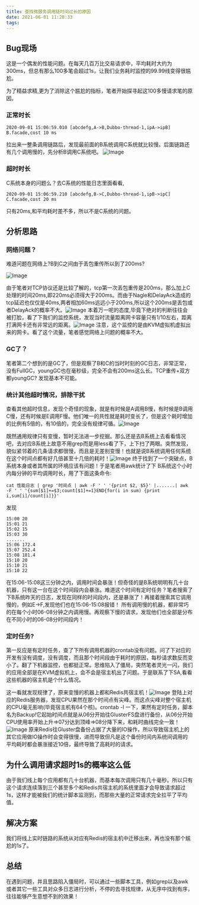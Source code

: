 ```yaml
---
title: 查找微服务调用链时间过长的原因
date: 2021-06-01 11:28:33
tags:
---
```




## Bug现场

这是一个偶发的性能问题。在每天几百万比交易请求中，平均耗时大约为300ms，但总有那么100多笔会超过1s，让我们业务耗时监控的99.99线变得很尴尬。

为了精益求精,更为了消除这个尴尬的指标，笔者开始探寻起这100多慢请求笔的原因。

### 正常时长

```
2020-09-01 15:06:59.010 [abcdefg,A->B,Dubbo-thread-1,ipA->ipB] B.facade,cost 10 ms 
```

拉出来一整条调用链路后，发现最前面的B系统调用C系统就比较慢。后面链路还有几个调用慢的，先分析B调用C系统吧。
![Image](https://mmbiz.qpic.cn/mmbiz_png/yiaiaFLiaflYRRLNSaCUZTAbpjJZ6toicSDyGzdACv7oIf53QRkJAFybo8aK4PcdBicgFialopcCSKEaNfjwMUkwXrOQ/640?wx_fmt=png&wxfrom=5&wx_lazy=1&wx_co=1)

### 超时时长

C系统本身的问题么？去C系统的性能日志里面看看,

```
2020-09-01 15:06:59.210 [abcdefg,B->C,Dubbo-thread-1,ipB->ipC] C.facade,cost 20 ms 
```

只有20ms,和平均耗时差不多，所以不是C系统的问题。

## 分析思路

### 网络问题？

难道问题在网络上?B到C之间由于丢包重传所以到了200ms?

![Image](https://mmbiz.qpic.cn/mmbiz_png/yiaiaFLiaflYRRLNSaCUZTAbpjJZ6toicSDyXaYBOdgKCEwUj36AAtvejmPS8dZ0dOLjDMUF7WibImvQYian0ocUyyxg/640?wx_fmt=png&wxfrom=5&wx_lazy=1&wx_co=1)

由于笔者对TCP协议还是比较了解的，tcp第一次丢包重传是200ms，那么加上C处理的时间20ms,即220ms必须得大于200ms。而由于Nagle和DelayAck造成的tcp延迟也仅仅是40ms,两者相加60ms远远小于200ms,所以这个200ms是丢包或者DelayAck的概率不大。![Image](https://mmbiz.qpic.cn/mmbiz_png/yiaiaFLiaflYRRLNSaCUZTAbpjJZ6toicSDydIwvTS0yXQC1HibvNtgWD6Ya7asEs4MwxCqPBUbne3OByPYkJYe66LA/640?wx_fmt=png&wxfrom=5&wx_lazy=1&wx_co=1)
本着万一呢的态度,毕竟下绝对的判断往往会被打脸，看了下我们的监控系统，发现当时流量距离网卡容量只有1/10左右，距离打满网卡还有非常远的距离。![Image](https://mmbiz.qpic.cn/mmbiz_png/yiaiaFLiaflYRRLNSaCUZTAbpjJZ6toicSDyhT7ahgeibtKVyJL5JgCPfD9evLoMPqMGQhWzKbicBXia7vhQUgXyUZdTw/640?wx_fmt=png&wxfrom=5&wx_lazy=1&wx_co=1)
注意，这个监控的是由KVM虚拟机虚拟出来的网卡。看了这个流量，笔者感觉网络上问题的概率不大。

### GC了？

笔者第二个想到的是GC了，但是观察了B和C的当时时刻的GC日志，非常正常，没有FullGC，youngGC也在毫秒级，完全不会有200ms这么长。TCP重传+双方都youngGC? 发现基本不可能。

### 统计其他超时情况，排除干扰

查看其他超时信息，发现个奇怪的现象，就是有时候是A调用B慢，有时候是B调用C慢，还有时候是E调用F慢。他们唯一的共性就是耗时变长了，但是这个耗时增加的比例有5倍的，有10倍的，完全没有规律可循。![Image](https://mmbiz.qpic.cn/mmbiz_png/yiaiaFLiaflYRRLNSaCUZTAbpjJZ6toicSDyYJqWhxWwL8J2fwFaibI1KlYv87PZvVOt5m69XzYaTJQ2DJpHrXP5Zibg/640?wx_fmt=png&wxfrom=5&wx_lazy=1&wx_co=1)


既然通用规律只有变慢，暂时无法进一步挖掘。那么还是去B系统上去看看情况吧，去对应B系统上故意不用grep而是用less看了下，上下扫了两眼。突然发现，貌似紧邻着的几条请求都很慢，而且是无差别变慢！也就是说B系统调用任何系统在这个时间点都有好几倍甚至十几倍的耗时！![Image](https://mmbiz.qpic.cn/mmbiz_png/yiaiaFLiaflYRRLNSaCUZTAbpjJZ6toicSDytH97AXakkjeWyPic18ia4vbwCjuiaRI7wz7IQo7Lzia95sPWdmBTe2dHCg/640?wx_fmt=png&wxfrom=5&wx_lazy=1&wx_co=1)
终于找到了一个突破点，B系统本身或者其所属的环境应该有问题！于是笔者用awk统计了下 B系统这个小时内每分钟的平均调用时长，用了下面这条命令:

```
cat 性能日志 | grep '时间点 | awk -F ' ' '{print $2, $5}' |.......| awk -F ' ' '{sum[$1]+=$3;count[$1]+=1}END{for(i in sum) {print i,sum[i]/count[i]}}'   
```

发现

```
15:00 20
15:01 21
15:02 15
15:03 30
.......
15:06 172.4
15:07 252.4
15:08 181.4
15:10 20
15:10 21
15:10 22
```

在15:06-15:08这三分钟之内，调用时间会暴涨！但奇怪的是B系统明明有几十台机器，只有这一台在这个时间段内会暴涨。难道这个时间有定时任务？笔者搜索了下B系统昨天的日志，发现在同样的时间段内，还是暴涨了！再接着搜索其它调用慢的，例如E->F,发现他们也在15:06-15:08报错！
所有调用慢的机器，都非常巧的在每个小时06-08分钟之内调用慢。再观察下慢的请求，发现他们也全部是分布在不同小时的06-08分时间段内！

### 定时任务?

第一反应是有定时任务，查了下所有调用机器的crontab没有问题。问了下对应的开发有没有调度，没有调度，而且那个时间段由于耗时的原因，每秒请求数反而变小了。翻了下机器监控，也都挺正常。思维陷入了僵局，突然笔者灵光一闪，我们的应用全部是在KVM虚拟机上，会不会是宿主机出了问题。于是联系了下SA,看看这些机器的宿主机是个什么情况。

这一看就发现规律了，原来变慢的机器上都和Redis共宿主机！![Image](https://mmbiz.qpic.cn/mmbiz_png/yiaiaFLiaflYRRLNSaCUZTAbpjJZ6toicSDyZoibXWybR5BaXV03cb39Lciam0o3gx7yavGwdLYW3aEJY8bCVJal0LGQ/640?wx_fmt=png&wxfrom=5&wx_lazy=1&wx_co=1)
登陆上对应的Redis服务器，发现CPU果然在那个时间点有尖峰。而这点尖峰对整个宿主机的CPU毫无影响(毕竟宿主机有64个核)。crontab -l 一下，果然有定时任务，脚本名为Backup!它起始时间点就是从06分开始往GlusterFS盘进行备份，从06分开始CPU使用率开始上升=>07分达到顶峰=>08分降下来，和耗时曲线完全一致！![Image](https://mmbiz.qpic.cn/mmbiz_png/yiaiaFLiaflYRRLNSaCUZTAbpjJZ6toicSDyLDibvzzN9XKUJAfwbjamibcAXIftiaib99nLVm3Eia1mSwFp1aHdIvukxUg/640?wx_fmt=png&wxfrom=5&wx_lazy=1&wx_co=1)
原来Redis往Gluster盘备份占据了大量的IO操作，所以导致宿主机上的其它应用做IO操作时会变得很慢，进而导致但凡是这个备份时间内系统间调用的平均耗时都会暴涨接近10倍，最终导致了高耗时的请求。

## 为什么调用请求超时1s的概率这么低

由于我们线上每个应用都有几十台机器，而基本每次调用只有几十毫秒。所以只有这个请求连续落到三个甚至多个和Redis共宿主机的系统里面才会导致请求超过1s，这样才能被我们的统计脚本监测到，而那些大量的正常请求完全拉平了平均值。

## 解决方案

我们将线上实时链路的系统从对应有Redis的宿主机中迁移出来，再也没有那个尴尬的1s了。

## 总结

在遇到问题，并且思路陷入僵局时，可以通过一些脚本工具，例如grep以及awk或者其它一些工具对众多日志进行分析，不停的去寻找规律，从无序中找到有序，往往能够产生意想不到的效果！